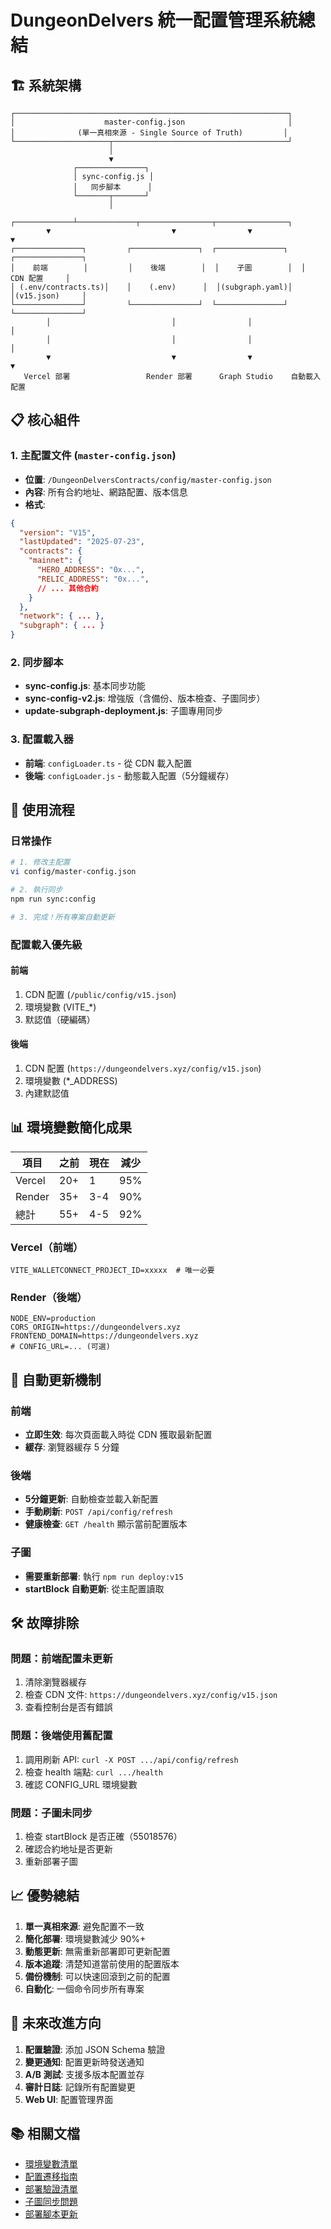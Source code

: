 # DungeonDelvers 統一配置管理系統總結

## 🏗️ 系統架構

```
┌─────────────────────────────────────────────────────────────┐
│                    master-config.json                       │
│              (單一真相來源 - Single Source of Truth)         │
└─────────────────────┬───────────────────────────────────────┘
                      │
                      ▼
              ┌───────────────┐
              │ sync-config.js │
              │   同步腳本      │
              └───────┬───────┘
                      │
        ┌─────────────┴─────────────┬────────────────┬────────────────┐
        ▼                           ▼                ▼                ▼
┌───────────────┐         ┌───────────────┐  ┌───────────────┐  ┌───────────────┐
│    前端        │         │    後端        │  │    子圖        │  │   CDN 配置     │
│ (.env/contracts.ts)│    │    (.env)      │  │(subgraph.yaml)│  │(v15.json)     │
└───────────────┘         └───────────────┘  └───────────────┘  └───────────────┘
        │                           │                │                │
        │                           │                │                │
        ▼                           ▼                ▼                ▼
   Vercel 部署                 Render 部署      Graph Studio    自動載入配置
```

## 📋 核心組件

### 1. 主配置文件 (`master-config.json`)
- **位置**: `/DungeonDelversContracts/config/master-config.json`
- **內容**: 所有合約地址、網路配置、版本信息
- **格式**:
```json
{
  "version": "V15",
  "lastUpdated": "2025-07-23",
  "contracts": {
    "mainnet": {
      "HERO_ADDRESS": "0x...",
      "RELIC_ADDRESS": "0x...",
      // ... 其他合約
    }
  },
  "network": { ... },
  "subgraph": { ... }
}
```

### 2. 同步腳本
- **sync-config.js**: 基本同步功能
- **sync-config-v2.js**: 增強版（含備份、版本檢查、子圖同步）
- **update-subgraph-deployment.js**: 子圖專用同步

### 3. 配置載入器
- **前端**: `configLoader.ts` - 從 CDN 載入配置
- **後端**: `configLoader.js` - 動態載入配置（5分鐘緩存）

## 🚀 使用流程

### 日常操作
```bash
# 1. 修改主配置
vi config/master-config.json

# 2. 執行同步
npm run sync:config

# 3. 完成！所有專案自動更新
```

### 配置載入優先級

#### 前端
1. CDN 配置 (`/public/config/v15.json`)
2. 環境變數 (VITE_*)
3. 默認值（硬編碼）

#### 後端
1. CDN 配置 (`https://dungeondelvers.xyz/config/v15.json`)
2. 環境變數 (*_ADDRESS)
3. 內建默認值

## 📊 環境變數簡化成果

| 項目 | 之前 | 現在 | 減少 |
|------|------|------|------|
| Vercel | 20+ | 1 | 95% |
| Render | 35+ | 3-4 | 90% |
| 總計 | 55+ | 4-5 | 92% |

### Vercel（前端）
```
VITE_WALLETCONNECT_PROJECT_ID=xxxxx  # 唯一必要
```

### Render（後端）
```
NODE_ENV=production
CORS_ORIGIN=https://dungeondelvers.xyz
FRONTEND_DOMAIN=https://dungeondelvers.xyz
# CONFIG_URL=... (可選)
```

## 🔄 自動更新機制

### 前端
- **立即生效**: 每次頁面載入時從 CDN 獲取最新配置
- **緩存**: 瀏覽器緩存 5 分鐘

### 後端
- **5分鐘更新**: 自動檢查並載入新配置
- **手動刷新**: `POST /api/config/refresh`
- **健康檢查**: `GET /health` 顯示當前配置版本

### 子圖
- **需要重新部署**: 執行 `npm run deploy:v15`
- **startBlock 自動更新**: 從主配置讀取

## 🛠️ 故障排除

### 問題：前端配置未更新
1. 清除瀏覽器緩存
2. 檢查 CDN 文件: `https://dungeondelvers.xyz/config/v15.json`
3. 查看控制台是否有錯誤

### 問題：後端使用舊配置
1. 調用刷新 API: `curl -X POST .../api/config/refresh`
2. 檢查 health 端點: `curl .../health`
3. 確認 CONFIG_URL 環境變數

### 問題：子圖未同步
1. 檢查 startBlock 是否正確（55018576）
2. 確認合約地址是否更新
3. 重新部署子圖

## 📈 優勢總結

1. **單一真相來源**: 避免配置不一致
2. **簡化部署**: 環境變數減少 90%+
3. **動態更新**: 無需重新部署即可更新配置
4. **版本追蹤**: 清楚知道當前使用的配置版本
5. **備份機制**: 可以快速回滾到之前的配置
6. **自動化**: 一個命令同步所有專案

## 🔮 未來改進方向

1. **配置驗證**: 添加 JSON Schema 驗證
2. **變更通知**: 配置更新時發送通知
3. **A/B 測試**: 支援多版本配置並存
4. **審計日誌**: 記錄所有配置變更
5. **Web UI**: 配置管理界面

## 📚 相關文檔

- [環境變數清單](ENVIRONMENT-VARIABLES.md)
- [配置遷移指南](MIGRATION-GUIDE.md)
- [部署驗證清單](DEPLOYMENT-VERIFICATION.md)
- [子圖同步問題](SUBGRAPH-SYNC-ISSUE.md)
- [部署腳本更新](DEPLOYMENT-SCRIPTS-UPDATE.md)